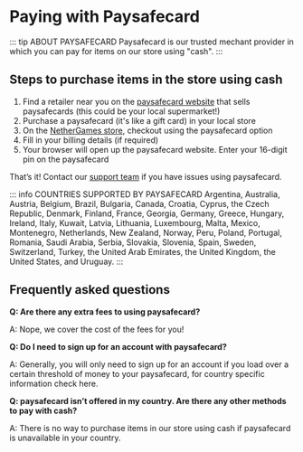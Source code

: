   # Paying with Paysafecard

::: tip ABOUT PAYSAFECARD
Paysafecard is our trusted mechant provider in which you can pay for items on our store using "cash".
:::


## Steps to purchase items in the store using cash

1. Find a retailer near you on the [paysafecard website](https://www.paysafecard.com/en/find-sales-outlet) that sells paysafecards (this could be your local supermarket!)
2. Purchase a paysafecard (it's like a gift card) in your local store
3. On the [NetherGames store](https://store.nethergames.org), checkout using the paysafecard option
4. Fill in your billing details (if required)
5. Your browser will open up the paysafecard website. Enter your 16-digit pin on the paysafecard

That’s it! Contact our [support team](https://ngmc.co/request) if you have issues using paysafecard.

::: info COUNTRIES SUPPORTED BY PAYSAFECARD
Argentina, Australia, Austria, Belgium, Brazil, Bulgaria, Canada, Croatia, Cyprus, the Czech Republic, Denmark, Finland, France, Georgia, Germany, Greece, Hungary, Ireland, Italy, Kuwait, Latvia, Lithuania, Luxembourg, Malta, Mexico, Montenegro, Netherlands, New Zealand, Norway, Peru, Poland, Portugal, Romania, Saudi Arabia, Serbia, Slovakia, Slovenia, Spain, Sweden, Switzerland, Turkey, the United Arab Emirates, the United Kingdom, the United States, and Uruguay.
:::

## Frequently asked questions

**Q: Are there any extra fees to using paysafecard?**

A: Nope, we cover the cost of the fees for you!

**Q: Do I need to sign up for an account with paysafecard?**

A: Generally, you will only need to sign up for an account if you load over a certain threshold of money to your paysafecard, for country specific information check here.

**Q: paysafecard isn’t offered in my country. Are there any other methods to pay with cash?**

A: There is no way to purchase items in our store using cash if paysafecard is unavailable in your country.

